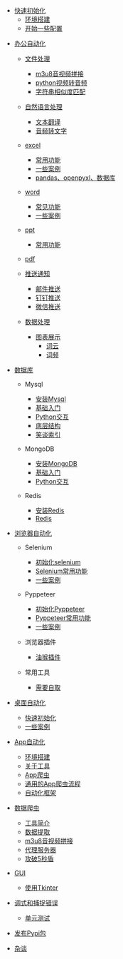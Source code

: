 * [快速初始化](快速初始化/readme.md)
  * [环境搭建](快速初始化/installer.md)
  * [开始一些配置](快速初始化/configure.md)
  
[comment]: <> (* [自动化软件]&#40;软件/readme.md&#41;)

[comment]: <> (  * [阿里RPA]&#40;软件/阿里RPA/阿里RPA.md&#41;)

[comment]: <> (  * [影刀RPA]&#40;软件/影刀RPA/readme.md&#41;)

[comment]: <> (    * [自动提报]&#40;软件/影刀RPA/天猫后台自动提报/天猫后台自动化提报操作文档.md&#41;)

  
* [办公自动化](办公自动化/readme.md)
  
  * [文件处理](办公自动化/文件处理/readme.md)
    * [m3u8音视频拼接](办公自动化/文件处理/m3u8音视频拼接.md)
    * [python视频转音频](办公自动化/文件处理/python视频转音频.md)
    * [字符串相似度匹配](办公自动化/文件处理/字符串相似度匹配.md)
    
  * [自然语言处理](办公自动化/自然语言处理/readme.md)
    * [文本翻译](办公自动化/自然语言处理/文本翻译.md)
    * [音频转文字](办公自动化/自然语言处理/音频转文字.md)
    
  * [excel](办公自动化/excel/readme.md)
    * [常用功能](办公自动化/excel/常用功能.md)
    * [一些案例](办公自动化/excel/一些案例.md)
    * [pandas、openpyxl、数据库](办公自动化/excel/pandas、openpyxl、数据库.md)
  
  * [word](办公自动化/word/readme.md)
    * [常见功能](办公自动化/word/常用功能.md)
    * [一些案例](办公自动化/word/一些案例.md)
    
  * [ppt](办公自动化/ppt/readme.md)
    * [常用功能](办公自动化/ppt/常用功能.md)
  
  * [pdf](办公自动化/pdf/readme.md)


  * [推送通知](办公自动化/email/readme.md)
    * [邮件推送](办公自动化/email/邮件推送.md)
    * [钉钉推送](办公自动化/email/钉钉推送.md)
    * [微信推送](办公自动化/email/微信推送.md)

    
  * [数据处理](办公自动化/数据处理/readme.md)
    * [图表展示](办公自动化/数据处理/图表展示/readme.md)
      * [词云](办公自动化/数据处理/图表展示/词云.md)
      * [词频](办公自动化/数据处理/图表展示/词频.md)
  
* [数据库](数据库/readme.md)
    * Mysql
      * [安装Mysql](数据库/Mysql/安装Mysql.md)
      * [基础入门](数据库/Mysql/Mysql.md)
      * [Python交互](数据库/Mysql/Python-Mysql.md)
      * [底层结构](数据库/Mysql/底层结构.md)
      * [笑谈索引](数据库/Mysql/笑谈索引.md)
    * MongoDB
      * [安装MongoDB](数据库/MongoDB/安装MongoDB.md)
      * [基础入门](数据库/MongoDB/MongoDB.md)
      * [Python交互](数据库/MongoDB/Python-MongoDB.md)
        
    * Redis
      * [安装Redis](数据库/Redis/安装Redis.md)
      * [Redis](数据库/Redis/Redis.md)

* [浏览器自动化](浏览器自动化/readme.md)
  * Selenium
    * [初始化selenium](浏览器自动化/selenium/初始化selenium.md)
    * [Selenium常用功能](浏览器自动化/selenium/selenium常用功能.md)
    * [一些案例](浏览器自动化/selenium/一些案例.md)
    
  * Pyppeteer
    * [初始化Pyppeteer](浏览器自动化/pyppeteer/初始化pyppeteer.md)
    * [Pyppeteer常用功能](浏览器自动化/pyppeteer/pyppeteer常用功能.md)
    * [一些案例](浏览器自动化/pyppeteer/一些案例.md)
      
  * 浏览器插件
    * [油猴插件](浏览器自动化/油猴插件/readme.md)
    
  * 常用工具
    * [需要自取](浏览器自动化/常用工具/readme.md)
  
* [桌面自动化](桌面自动化/readme.md)
  * [快速初始化](桌面自动化/快速初始化.md)
  * [一些案例](桌面自动化/一些案例.md)
    
* [App自动化](App自动化/readme.md)
  * [环境搭建](App自动化/环境搭建/readme.md)
  * [关于工具](App自动化/抓包配置/readme.md)
  * [App爬虫](App自动化/App爬虫/我是如何开发App爬虫的.md)
  * [通用的App爬虫流程](App自动化/App爬虫/通用的App爬虫流程.md)
  * [自动化框架](App自动化/自动化框架/Appium/xhs.md)

* [数据爬虫](爬虫/readme.md)
  * [工具简介](爬虫/工具简介.md)
  * [数据提取](爬虫/数据提取.md)
  * [m3u8音视频拼接](爬虫/m3u8音视频拼接.md)
  * [代理服务器](爬虫/代理服务器.md)
  * [攻破5秒盾](爬虫/攻破5秒盾.md)
    
* [GUI](GUI/readme.md)
    * [使用Tkinter](GUI/tk_数据库交互查询界面.md)

* [调式和捕捉错误](调式和捕捉错误/readme.md)
    * [单元测试](调式和捕捉错误/dostest.md)
    

* [发布Pypi包](Pypi包发布/readme.md)

* [杂谈](杂谈/可视化工具及安装.md)